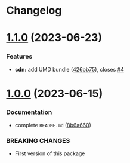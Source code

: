 # Changelog

# [1.1.0](https://github.com/heap-code/singleton/compare/v1.0.0...v1.1.0) (2023-06-23)


### Features

* **cdn:** add UMD bundle ([426bb75](https://github.com/heap-code/singleton/commit/426bb7553dbd1e2b231eb85f03e5e0cdba8eee8c)), closes [#4](https://github.com/heap-code/singleton/issues/4)

# [1.0.0](https://github.com/heap-code/singleton/compare/v0.0.1...v1.0.0) (2023-06-15)


### Documentation

* complete `README.md` ([8b6a660](https://github.com/heap-code/singleton/commit/8b6a660d801e4b7fbfd88c26f9d7717cc06a7eed))


### BREAKING CHANGES

* First version of this package
